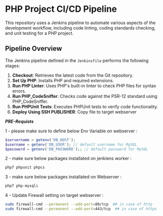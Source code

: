 # PHP Project CI/CD Pipeline

This repository uses a Jenkins pipeline to automate various aspects of the development workflow, including code linting, coding standards checking, and unit testing for a PHP project.

## Pipeline Overview

The Jenkins pipeline defined in the `Jenkinsfile` performs the following stages:

1. **Checkout**: Retrieves the latest code from the Git repository.
2. **Set Up PHP**: Installs PHP and required extensions.
3. **Run PHP Linter**: Uses PHP's built-in linter to check PHP files for syntax errors.
4. **Run PHP_CodeSniffer**: Checks code against the PSR-12 standard using PHP_CodeSniffer.
5. **Run PHPUnit Tests**: Executes PHPUnit tests to verify code functionality.
6. **Deploy Using SSH PUBLISHER**: Copy file to target webserver 


***PRE-Requists***

1 - please make sure to define below Env Variable on webserver :
```php
$servername = getenv('DB_HOST');
$username = getenv('DB_USER'); // default username for MySQL
$password = getenv('DB_PASSWORD');; // default password for MySQL
```
2 - make sure below packages installated on jenkiens worker : 
```bash
php7 phpunit phpcs 
```

3 - make sure below packages installated on Webserver : 
```bash
php7 php-mysqli 
```

4 - Update Firewall setting on target webserver  : 
```bash
sudo firewall-cmd --permanent --add-port=80/tcp  ## in case of http
sudo firewall-cmd --permanent --add-port=443/tcp  ## in case of https 
```
